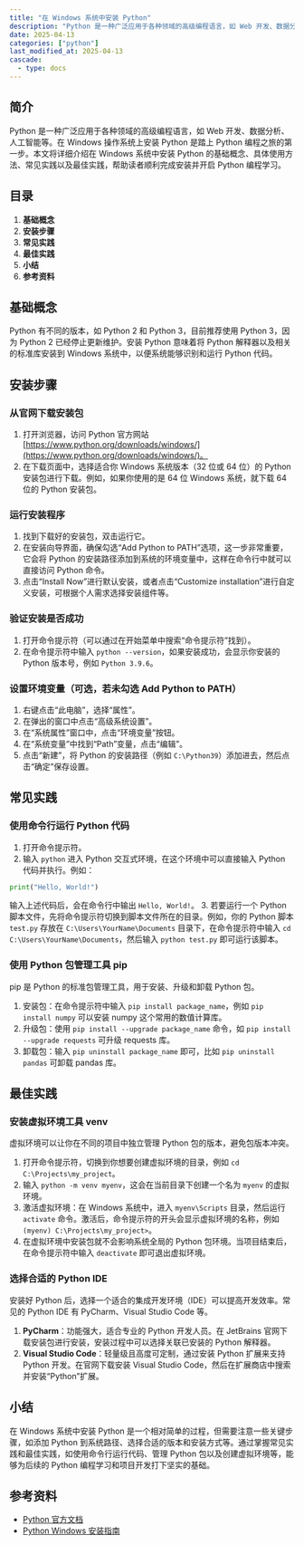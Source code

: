 ```yaml
---
title: "在 Windows 系统中安装 Python"
description: "Python 是一种广泛应用于各种领域的高级编程语言，如 Web 开发、数据分析、人工智能等。在 Windows 操作系统上安装 Python 是踏上 Python 编程之旅的第一步。本文将详细介绍在 Windows 系统中安装 Python 的基础概念、具体使用方法、常见实践以及最佳实践，帮助读者顺利完成安装并开启 Python 编程学习。"
date: 2025-04-13
categories: ["python"]
last_modified_at: 2025-04-13
cascade:
  - type: docs
---
```



## 简介
Python 是一种广泛应用于各种领域的高级编程语言，如 Web 开发、数据分析、人工智能等。在 Windows 操作系统上安装 Python 是踏上 Python 编程之旅的第一步。本文将详细介绍在 Windows 系统中安装 Python 的基础概念、具体使用方法、常见实践以及最佳实践，帮助读者顺利完成安装并开启 Python 编程学习。

<!-- more -->
## 目录
1. **基础概念**
2. **安装步骤**
3. **常见实践**
4. **最佳实践**
5. **小结**
6. **参考资料**

## 基础概念
Python 有不同的版本，如 Python 2 和 Python 3，目前推荐使用 Python 3，因为 Python 2 已经停止更新维护。安装 Python 意味着将 Python 解释器以及相关的标准库安装到 Windows 系统中，以便系统能够识别和运行 Python 代码。

## 安装步骤

### 从官网下载安装包
1. 打开浏览器，访问 Python 官方网站 [https://www.python.org/downloads/windows/](https://www.python.org/downloads/windows/)。
2. 在下载页面中，选择适合你 Windows 系统版本（32 位或 64 位）的 Python 安装包进行下载。例如，如果你使用的是 64 位 Windows 系统，就下载 64 位的 Python 安装包。

### 运行安装程序
1. 找到下载好的安装包，双击运行它。
2. 在安装向导界面，确保勾选“Add Python to PATH”选项，这一步非常重要，它会将 Python 的安装路径添加到系统的环境变量中，这样在命令行中就可以直接访问 Python 命令。
3. 点击“Install Now”进行默认安装，或者点击“Customize installation”进行自定义安装，可根据个人需求选择安装组件等。

### 验证安装是否成功
1. 打开命令提示符（可以通过在开始菜单中搜索“命令提示符”找到）。
2. 在命令提示符中输入 `python --version`，如果安装成功，会显示你安装的 Python 版本号，例如 `Python 3.9.6`。

### 设置环境变量（可选，若未勾选 Add Python to PATH）
1. 右键点击“此电脑”，选择“属性”。
2. 在弹出的窗口中点击“高级系统设置”。
3. 在“系统属性”窗口中，点击“环境变量”按钮。
4. 在“系统变量”中找到“Path”变量，点击“编辑”。
5. 点击“新建”，将 Python 的安装路径（例如 `C:\Python39`）添加进去，然后点击“确定”保存设置。

## 常见实践

### 使用命令行运行 Python 代码
1. 打开命令提示符。
2. 输入 `python` 进入 Python 交互式环境，在这个环境中可以直接输入 Python 代码并执行。例如：
```python
print("Hello, World!")
```
输入上述代码后，会在命令行中输出 `Hello, World!`。
3. 若要运行一个 Python 脚本文件，先将命令提示符切换到脚本文件所在的目录。例如，你的 Python 脚本 `test.py` 存放在 `C:\Users\YourName\Documents` 目录下，在命令提示符中输入 `cd C:\Users\YourName\Documents`，然后输入 `python test.py` 即可运行该脚本。

### 使用 Python 包管理工具 pip
pip 是 Python 的标准包管理工具，用于安装、升级和卸载 Python 包。
1. 安装包：在命令提示符中输入 `pip install package_name`，例如 `pip install numpy` 可以安装 numpy 这个常用的数值计算库。
2. 升级包：使用 `pip install --upgrade package_name` 命令，如 `pip install --upgrade requests` 可升级 requests 库。
3. 卸载包：输入 `pip uninstall package_name` 即可，比如 `pip uninstall pandas` 可卸载 pandas 库。

## 最佳实践

### 安装虚拟环境工具 venv
虚拟环境可以让你在不同的项目中独立管理 Python 包的版本，避免包版本冲突。
1. 打开命令提示符，切换到你想要创建虚拟环境的目录，例如 `cd C:\Projects\my_project`。
2. 输入 `python -m venv myenv`，这会在当前目录下创建一个名为 `myenv` 的虚拟环境。
3. 激活虚拟环境：在 Windows 系统中，进入 `myenv\Scripts` 目录，然后运行 `activate` 命令。激活后，命令提示符的开头会显示虚拟环境的名称，例如 `(myenv) C:\Projects\my_project>`。
4. 在虚拟环境中安装包就不会影响系统全局的 Python 包环境。当项目结束后，在命令提示符中输入 `deactivate` 即可退出虚拟环境。

### 选择合适的 Python IDE
安装好 Python 后，选择一个适合的集成开发环境（IDE）可以提高开发效率。常见的 Python IDE 有 PyCharm、Visual Studio Code 等。
1. **PyCharm**：功能强大，适合专业的 Python 开发人员。在 JetBrains 官网下载安装包进行安装，安装过程中可以选择关联已安装的 Python 解释器。
2. **Visual Studio Code**：轻量级且高度可定制，通过安装 Python 扩展来支持 Python 开发。在官网下载安装 Visual Studio Code，然后在扩展商店中搜索并安装“Python”扩展。

## 小结
在 Windows 系统中安装 Python 是一个相对简单的过程，但需要注意一些关键步骤，如添加 Python 到系统路径、选择合适的版本和安装方式等。通过掌握常见实践和最佳实践，如使用命令行运行代码、管理 Python 包以及创建虚拟环境等，能够为后续的 Python 编程学习和项目开发打下坚实的基础。

## 参考资料
- [Python 官方文档](https://docs.python.org/3/)
- [Python Windows 安装指南](https://www.python.org/downloads/windows/)